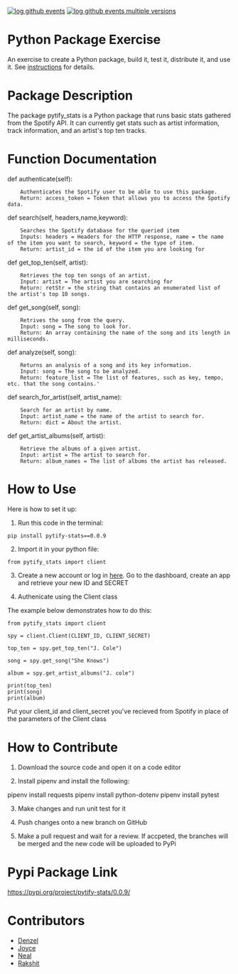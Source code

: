 [![log github events](https://github.com/software-students-spring2024/3-python-package-exercise-team-7/actions/workflows/event-logger.yml/badge.svg)](https://github.com/software-students-spring2024/3-python-package-exercise-team-7/actions/workflows/event-logger.yml) [![log github events multiple versions](https://github.com/software-students-spring2024/3-python-package-exercise-team-7/actions/workflows/event-log-multiple.yml/badge.svg)](https://github.com/software-students-spring2024/3-python-package-exercise-team-7/actions/workflows/event-log-multiple.yml)

# Python Package Exercise

An exercise to create a Python package, build it, test it, distribute it, and use it. See [instructions](./instructions.md) for details.

# Package Description

The package pytify_stats is a Python package that runs basic stats gathered from the Spotify API.  It can currently get stats such as artist information, track information, and an artist's top ten tracks.

# Function Documentation

def authenticate(self):

        Authenticates the Spotify user to be able to use this package.
        Return: access_token = Token that allows you to access the Spotify data.


def search(self, headers,name,keyword):
        
        Searches the Spotify database for the queried item 
        Inputs: headers = Headers for the HTTP response, name = the name of the item you want to search, keyword = the type of item.
        Return: artist_id = the id of the item you are looking for
        

def get_top_ten(self, artist):
        
        Retrieves the top ten songs of an artist.
        Input: artist = The artist you are searching for
        Return: retStr = the string that contains an enumerated list of the artist's top 10 songs.
        

def get_song(self, song):
        
        Retrives the song from the query.
        Input: song = The song to look for.
        Return: An array containing the name of the song and its length in milliseconds.
        

def analyze(self, song):
        
        Returns an analysis of a song and its key information.
        Input: song = The song to be analyzed.
        Return: feature_list = The list of features, such as key, tempo, etc. that the song contains.'
        

def search_for_artist(self, artist_name):
        
        Search for an artist by name.
        Input: artist_name = the name of the artist to search for.
        Return: dict = About the artist.
          

def get_artist_albums(self, artist):
        
        Retrieve the albums of a given artist.
        Input: artist = The artist to search for.
        Return: album_names = The list of albums the artist has released.
        

# How to Use

Here is how to set it up:


1. Run this code in the terminal:

```
pip install pytify-stats==0.0.9
```

2. Import it in your python file:

```
from pytify_stats import client
```

3. Create a new account or log in [here](https://developers.spotify.com/). Go to the dashboard, create an app and retrieve your new ID and SECRET


4. Authenicate using the Client class

The example below demonstrates how to do this:

```
from pytify_stats import client

spy = client.Client(CLIENT_ID, CLIENT_SECRET)

top_ten = spy.get_top_ten("J. Cole")

song = spy.get_song("She Knows")

album = spy.get_artist_albums("J. cole")

print(top_ten)
print(song)
print(album)
```

Put your client_id and client_secret you've recieved from Spotify in place of the parameters of the Client class

# How to Contribute

1. Download the source code and open it on a code editor

2. Install pipenv and install the following:

pipenv install requests
pipenv install python-dotenv
pipenv install pytest

3. Make changes and run unit test for it

4. Push changes onto a new branch on GitHub

5. Make a pull request and  wait for a review. If accpeted, the branches will be merged and the new code will be uploaded to PyPi

# Pypi Package Link

https://pypi.org/project/pytify-stats/0.0.9/


# Contributors

* [Denzel](https://github.com/denprud)
* [Joyce](https://github.com/joyxe-xie)
* [Neal](https://github.com/nhaulsey)
* [Rakshit](https://github.com/RakSridhar23)
